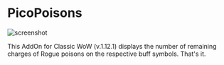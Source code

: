 # PicoPoisons

![screenshot](http://i.imgur.com/XCj5rE0.png)

This AddOn for Classic WoW (v.1.12.1) displays the number of remaining charges of Rogue poisons on the respective buff symbols. That's it.
